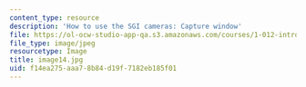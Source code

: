 ```yaml
---
content_type: resource
description: 'How to use the SGI cameras: Capture window'
file: https://ol-ocw-studio-app-qa.s3.amazonaws.com/courses/1-012-introduction-to-civil-engineering-design-spring-2002/f14ea275aaa78b84d19f7182eb185f01_image14.jpg
file_type: image/jpeg
resourcetype: Image
title: image14.jpg
uid: f14ea275-aaa7-8b84-d19f-7182eb185f01
---
```

